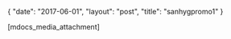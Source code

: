 {
   "date": "2017-06-01",
   "layout": "post",
   "title": "sanhygpromo1"
}

[mdocs_media_attachment]